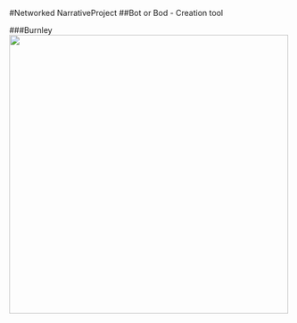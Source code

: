 #Networked NarrativeProject 
##Bot or Bod - Creation tool

###Burnley
<img src="https://raw.githubusercontent.com/radames/Networked-Narrative-Project/master/data/Burnley/sample.png" width="500">

